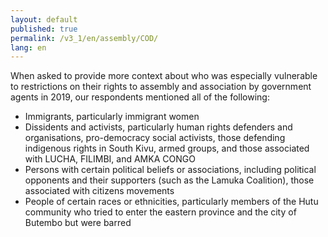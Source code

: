 ```yaml
---
layout: default
published: true
permalink: /v3_1/en/assembly/COD/
lang: en
---
```


When asked to provide more context about who was especially vulnerable to restrictions on their rights to assembly and association by government agents in 2019, our respondents mentioned all of the following: 

-	Immigrants, particularly immigrant women
-	Dissidents and activists, particularly human rights defenders and organisations, pro-democracy social activists, those defending indigenous rights in South Kivu, armed groups, and those associated with LUCHA, FILIMBI, and AMKA CONGO
-	Persons with certain political beliefs or associations, including political opponents and their supporters (such as the Lamuka Coalition), those associated with citizens movements
-	People of certain races or ethnicities, particularly members of the Hutu community who tried to enter the eastern province and the city of Butembo but were barred


